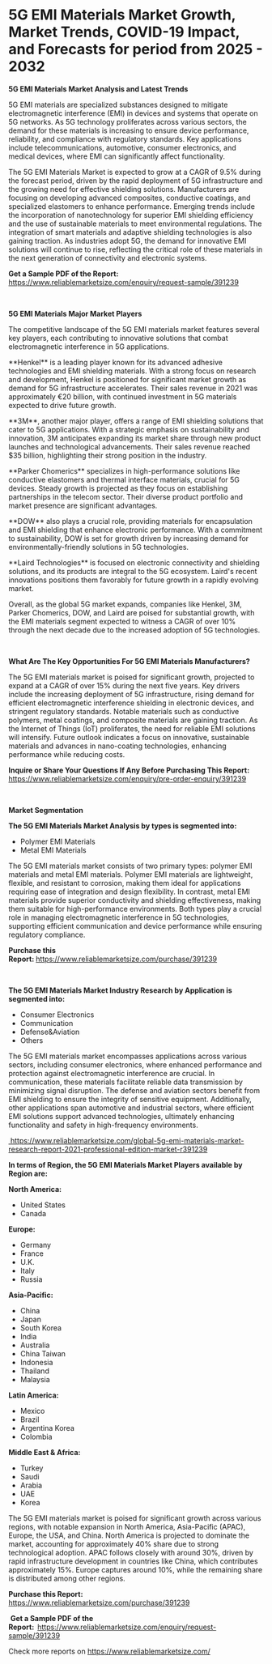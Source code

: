 <p><h1>5G EMI Materials Market Growth, Market Trends, COVID-19 Impact, and Forecasts for period from 2025 - 2032</h1></p><p><strong>5G EMI Materials Market Analysis and Latest Trends</strong></p>
<p><p>5G EMI materials are specialized substances designed to mitigate electromagnetic interference (EMI) in devices and systems that operate on 5G networks. As 5G technology proliferates across various sectors, the demand for these materials is increasing to ensure device performance, reliability, and compliance with regulatory standards. Key applications include telecommunications, automotive, consumer electronics, and medical devices, where EMI can significantly affect functionality.</p><p>The 5G EMI Materials Market is expected to grow at a CAGR of 9.5% during the forecast period, driven by the rapid deployment of 5G infrastructure and the growing need for effective shielding solutions. Manufacturers are focusing on developing advanced composites, conductive coatings, and specialized elastomers to enhance performance. Emerging trends include the incorporation of nanotechnology for superior EMI shielding efficiency and the use of sustainable materials to meet environmental regulations. The integration of smart materials and adaptive shielding technologies is also gaining traction. As industries adopt 5G, the demand for innovative EMI solutions will continue to rise, reflecting the critical role of these materials in the next generation of connectivity and electronic systems.</p></p>
<p><strong>Get a Sample PDF of the Report:&nbsp;</strong> <a href="https://www.reliablemarketsize.com/enquiry/request-sample/391239?utm_campaign=3248&utm_medium=2&utm_source=Github&utm_content=ia&utm_term=29032025&utm_id=5g-emi-materials">https://www.reliablemarketsize.com/enquiry/request-sample/391239</a></p>
<p>&nbsp;</p>
<p><strong>5G EMI Materials Major Market Players</strong></p>
<p><p>The competitive landscape of the 5G EMI materials market features several key players, each contributing to innovative solutions that combat electromagnetic interference in 5G applications.</p><p>**Henkel** is a leading player known for its advanced adhesive technologies and EMI shielding materials. With a strong focus on research and development, Henkel is positioned for significant market growth as demand for 5G infrastructure accelerates. Their sales revenue in 2021 was approximately €20 billion, with continued investment in 5G materials expected to drive future growth.</p><p>**3M**, another major player, offers a range of EMI shielding solutions that cater to 5G applications. With a strategic emphasis on sustainability and innovation, 3M anticipates expanding its market share through new product launches and technological advancements. Their sales revenue reached $35 billion, highlighting their strong position in the industry.</p><p>**Parker Chomerics** specializes in high-performance solutions like conductive elastomers and thermal interface materials, crucial for 5G devices. Steady growth is projected as they focus on establishing partnerships in the telecom sector. Their diverse product portfolio and market presence are significant advantages.</p><p>**DOW** also plays a crucial role, providing materials for encapsulation and EMI shielding that enhance electronic performance. With a commitment to sustainability, DOW is set for growth driven by increasing demand for environmentally-friendly solutions in 5G technologies.</p><p>**Laird Technologies** is focused on electronic connectivity and shielding solutions, and its products are integral to the 5G ecosystem. Laird's recent innovations positions them favorably for future growth in a rapidly evolving market.</p><p>Overall, as the global 5G market expands, companies like Henkel, 3M, Parker Chomerics, DOW, and Laird are poised for substantial growth, with the EMI materials segment expected to witness a CAGR of over 10% through the next decade due to the increased adoption of 5G technologies.</p></p>
<p>&nbsp;</p>
<p><strong>What Are The Key Opportunities For 5G EMI Materials Manufacturers?</strong></p>
<p><p>The 5G EMI materials market is poised for significant growth, projected to expand at a CAGR of over 15% during the next five years. Key drivers include the increasing deployment of 5G infrastructure, rising demand for efficient electromagnetic interference shielding in electronic devices, and stringent regulatory standards. Notable materials such as conductive polymers, metal coatings, and composite materials are gaining traction. As the Internet of Things (IoT) proliferates, the need for reliable EMI solutions will intensify. Future outlook indicates a focus on innovative, sustainable materials and advances in nano-coating technologies, enhancing performance while reducing costs.</p></p>
<p><strong>Inquire or Share Your Questions If Any Before Purchasing This Report:</strong> <a href="https://www.reliablemarketsize.com/enquiry/pre-order-enquiry/391239?utm_campaign=3248&utm_medium=2&utm_source=Github&utm_content=ia&utm_term=29032025&utm_id=5g-emi-materials">https://www.reliablemarketsize.com/enquiry/pre-order-enquiry/391239</a></p>
<p>&nbsp;</p>
<p><strong>Market Segmentation</strong></p>
<p><strong>The 5G EMI Materials Market Analysis by types is segmented into:</strong></p>
<p><ul><li>Polymer EMI Materials</li><li>Metal EMI Materials</li></ul></p>
<p><p>The 5G EMI materials market consists of two primary types: polymer EMI materials and metal EMI materials. Polymer EMI materials are lightweight, flexible, and resistant to corrosion, making them ideal for applications requiring ease of integration and design flexibility. In contrast, metal EMI materials provide superior conductivity and shielding effectiveness, making them suitable for high-performance environments. Both types play a crucial role in managing electromagnetic interference in 5G technologies, supporting efficient communication and device performance while ensuring regulatory compliance.</p></p>
<p><strong>Purchase this Report:&nbsp;</strong><a href="https://www.reliablemarketsize.com/purchase/391239?utm_campaign=3248&utm_medium=2&utm_source=Github&utm_content=ia&utm_term=29032025&utm_id=5g-emi-materials">https://www.reliablemarketsize.com/purchase/391239</a></p>
<p>&nbsp;</p>
<p><strong>The 5G EMI Materials Market Industry Research by Application is segmented into:</strong></p>
<p><ul><li>Consumer Electronics</li><li>Communication</li><li>Defense&Aviation</li><li>Others</li></ul></p>
<p><p>The 5G EMI materials market encompasses applications across various sectors, including consumer electronics, where enhanced performance and protection against electromagnetic interference are crucial. In communication, these materials facilitate reliable data transmission by minimizing signal disruption. The defense and aviation sectors benefit from EMI shielding to ensure the integrity of sensitive equipment. Additionally, other applications span automotive and industrial sectors, where efficient EMI solutions support advanced technologies, ultimately enhancing functionality and safety in high-frequency environments.</p></p>
<p><a href="https://www.reliablemarketsize.com/global-5g-emi-materials-market-research-report-2021-professional-edition-market-r391239?utm_campaign=3248&utm_medium=2&utm_source=Github&utm_content=ia&utm_term=29032025&utm_id=5g-emi-materials">&nbsp;https://www.reliablemarketsize.com/global-5g-emi-materials-market-research-report-2021-professional-edition-market-r391239</a></p>
<p><strong>In terms of Region, the 5G EMI Materials Market Players available by Region are:</strong></p>
<p>
    <p> <strong> North America: </strong>
        <ul>
            <li>United States</li>
            <li>Canada</li>
        </ul>
        </p> 
    <p> <strong> Europe: </strong>
        <ul>
            <li>Germany</li>
            <li>France</li>
            <li>U.K.</li>
            <li>Italy</li>
            <li>Russia</li>
        </ul>
        </p> 
    <p> <strong> Asia-Pacific: </strong>
        <ul>
            <li>China</li>
            <li>Japan</li>
            <li>South Korea</li>
            <li>India</li>
            <li>Australia</li>
            <li>China Taiwan</li>
            <li>Indonesia</li>
            <li>Thailand</li>
            <li>Malaysia</li>
        </ul>
        </p> 
    <p> <strong> Latin America: </strong>
        <ul>
            <li>Mexico</li>
            <li>Brazil</li>
            <li>Argentina Korea</li>
            <li>Colombia</li>
        </ul>
        </p> 
    <p> <strong> Middle East & Africa: </strong>
        <ul>
            <li>Turkey</li>
            <li>Saudi</li>
            <li>Arabia</li>
            <li>UAE</li>
            <li>Korea</li>
        </ul>
    </p>
    </p>
<p><p>The 5G EMI materials market is poised for significant growth across various regions, with notable expansion in North America, Asia-Pacific (APAC), Europe, the USA, and China. North America is projected to dominate the market, accounting for approximately 40% share due to strong technological adoption. APAC follows closely with around 30%, driven by rapid infrastructure development in countries like China, which contributes approximately 15%. Europe captures around 10%, while the remaining share is distributed among other regions.</p></p>
<p><strong>Purchase this Report: </strong><a href="https://www.reliablemarketsize.com/purchase/391239?utm_campaign=3248&utm_medium=2&utm_source=Github&utm_content=ia&utm_term=29032025&utm_id=5g-emi-materials">https://www.reliablemarketsize.com/purchase/391239</a></p>
<p>&nbsp;<strong>Get a Sample PDF of the Report:&nbsp;&nbsp;</strong><a href="https://www.reliablemarketsize.com/enquiry/request-sample/391239?utm_campaign=3248&utm_medium=2&utm_source=Github&utm_content=ia&utm_term=29032025&utm_id=5g-emi-materials">https://www.reliablemarketsize.com/enquiry/request-sample/391239</a></p>
<p><strong></strong></p>
<p>Check more reports on <a href="https://www.reliablemarketsize.com/?utm_campaign=3248&utm_medium=2&utm_source=Github&utm_content=ia&utm_term=29032025&utm_id=5g-emi-materials">https://www.reliablemarketsize.com/</a></p>